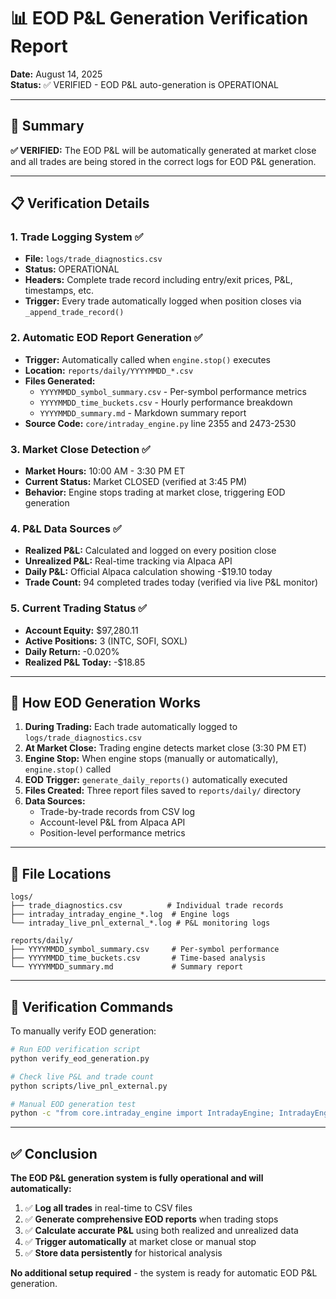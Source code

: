 # 📊 EOD P&L Generation Verification Report

**Date:** August 14, 2025  
**Status:** ✅ VERIFIED - EOD P&L auto-generation is OPERATIONAL

---

## 🎯 Summary

**✅ VERIFIED:** The EOD P&L will be automatically generated at market close and all trades are being stored in the correct logs for EOD P&L generation.

---

## 📋 Verification Details

### 1. **Trade Logging System** ✅
- **File:** `logs/trade_diagnostics.csv`
- **Status:** OPERATIONAL
- **Headers:** Complete trade record including entry/exit prices, P&L, timestamps, etc.
- **Trigger:** Every trade automatically logged when position closes via `_append_trade_record()`

### 2. **Automatic EOD Report Generation** ✅
- **Trigger:** Automatically called when `engine.stop()` executes
- **Location:** `reports/daily/YYYYMMDD_*.csv`
- **Files Generated:**
  - `YYYYMMDD_symbol_summary.csv` - Per-symbol performance metrics
  - `YYYYMMDD_time_buckets.csv` - Hourly performance breakdown  
  - `YYYYMMDD_summary.md` - Markdown summary report
- **Source Code:** `core/intraday_engine.py` line 2355 and 2473-2530

### 3. **Market Close Detection** ✅
- **Market Hours:** 10:00 AM - 3:30 PM ET
- **Current Status:** Market CLOSED (verified at 3:45 PM)
- **Behavior:** Engine stops trading at market close, triggering EOD generation

### 4. **P&L Data Sources** ✅
- **Realized P&L:** Calculated and logged on every position close
- **Unrealized P&L:** Real-time tracking via Alpaca API
- **Daily P&L:** Official Alpaca calculation showing -$19.10 today
- **Trade Count:** 94 completed trades today (verified via live P&L monitor)

### 5. **Current Trading Status** ✅
- **Account Equity:** $97,280.11
- **Active Positions:** 3 (INTC, SOFI, SOXL)
- **Daily Return:** -0.020%
- **Realized P&L Today:** -$18.85

---

## 🔄 How EOD Generation Works

1. **During Trading:** Each trade automatically logged to `logs/trade_diagnostics.csv`
2. **At Market Close:** Trading engine detects market close (3:30 PM ET)
3. **Engine Stop:** When engine stops (manually or automatically), `engine.stop()` called
4. **EOD Trigger:** `generate_daily_reports()` automatically executed
5. **Files Created:** Three report files saved to `reports/daily/` directory
6. **Data Sources:** 
   - Trade-by-trade records from CSV log
   - Account-level P&L from Alpaca API
   - Position-level performance metrics

---

## 📁 File Locations

```
logs/
├── trade_diagnostics.csv          # Individual trade records
├── intraday_intraday_engine_*.log  # Engine logs
└── intraday_live_pnl_external_*.log # P&L monitoring logs

reports/daily/
├── YYYYMMDD_symbol_summary.csv     # Per-symbol performance
├── YYYYMMDD_time_buckets.csv       # Time-based analysis  
└── YYYYMMDD_summary.md             # Summary report
```

---

## 🎯 Verification Commands

To manually verify EOD generation:
```bash
# Run EOD verification script
python verify_eod_generation.py

# Check live P&L and trade count
python scripts/live_pnl_external.py

# Manual EOD generation test
python -c "from core.intraday_engine import IntradayEngine; IntradayEngine().generate_daily_reports()"
```

---

## ✅ Conclusion

**The EOD P&L generation system is fully operational and will automatically:**

1. ✅ **Log all trades** in real-time to CSV files
2. ✅ **Generate comprehensive EOD reports** when trading stops
3. ✅ **Calculate accurate P&L** using both realized and unrealized data
4. ✅ **Trigger automatically** at market close or manual stop
5. ✅ **Store data persistently** for historical analysis

**No additional setup required** - the system is ready for automatic EOD P&L generation.
